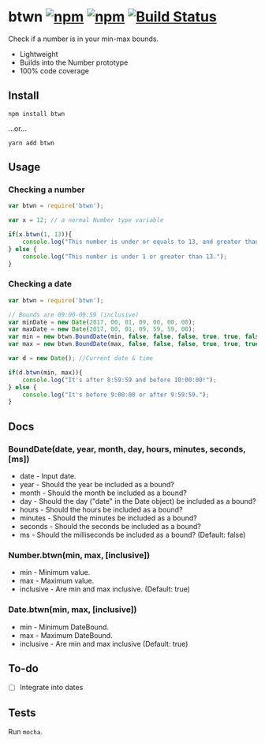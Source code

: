 # btwn [![npm](https://img.shields.io/npm/v/btwn.svg)]() [![npm](https://img.shields.io/npm/dt/btwn.svg)]() [![Build Status](https://travis-ci.org/moriczgergo/btwn.svg?branch=master)](https://travis-ci.org/moriczgergo/btwn)

Check if a number is in your min-max bounds.

 * Lightweight
 * Builds into the Number prototype
 * 100% code coverage

## Install

```
npm install btwn
```
...or...
```
yarn add btwn
```

## Usage

### Checking a number

```js
var btwn = require('btwn');

var x = 12; // a normal Number type variable

if(x.btwn(1, 13)){
	console.log("This number is under or equals to 13, and greater than or equals to 1.");
} else {
	console.log("This number is under 1 or greater than 13.");
}
```

### Checking a date

```js
var btwn = require('btwn');

// Bounds are 09:00-09:59 (inclusive)
var minDate = new Date(2017, 00, 01, 09, 00, 00, 00);
var maxDate = new Date(2017, 00, 01, 09, 59, 59, 00);
var min = new btwn.BoundDate(min, false, false, false, true, true, false, false); //See the usage of these booleans in the docs below
var max = new btwn.BoundDate(max, false, false, false, true, true, true, false); //See the usage of these booleans in the docs below

var d = new Date(); //Current date & time

if(d.btwn(min, max)){
	console.log("It's after 8:59:59 and before 10:00:00!");
} else {
	console.log("It's before 9:00:00 or after 9:59:59.");
}
```

## Docs

### BoundDate(date, year, month, day, hours, minutes, seconds, [ms])

 * date - Input date.
 * year - Should the year be included as a bound?
 * month - Should the month be included as a bound?
 * day - Should the day ("date" in the Date object) be included as a bound?
 * hours - Should the hours be included as a bound?
 * minutes - Should the minutes be included as a bound?
 * seconds - Should the seconds be included as a bound?
 * ms - Should the milliseconds be included as a bound? (Default: false)

### Number.btwn(min, max, [inclusive])

 * min - Minimum value.
 * max - Maximum value.
 * inclusive - Are min and max inclusive. (Default: true)

### Date.btwn(min, max, [inclusive])

 * min - Minimum DateBound.
 * max - Maximum DateBound.
 * inclusive - Are min and max inclusive (Default: true)

## To-do

 * [ ] Integrate into dates

## Tests

Run `mocha`.
